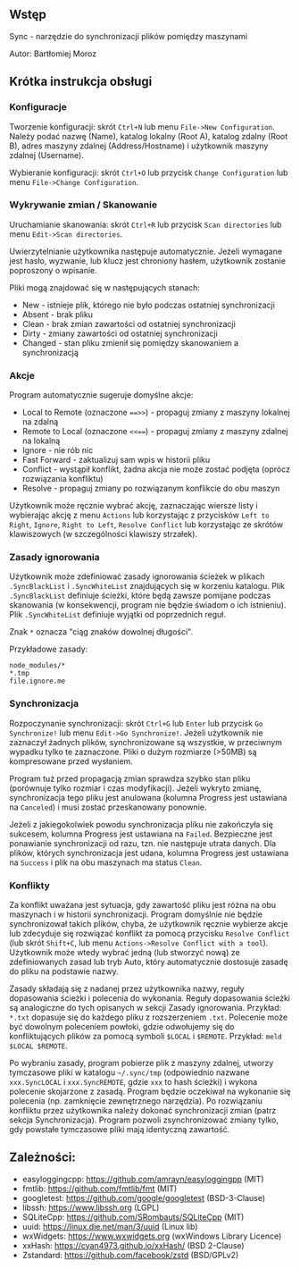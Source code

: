 ## Wstęp
Sync - narzędzie do synchronizacji plików pomiędzy maszynami

Autor: Bartłomiej Moroz

## Krótka instrukcja obsługi

### Konfiguracje
Tworzenie konfiguracji: skrót `Ctrl+N` lub menu `File->New Configuration`.
Należy podać nazwę (Name), katalog lokalny (Root A), katalog zdalny (Root B), adres maszyny zdalnej (Address/Hostname) i użytkownik maszyny zdalnej (Username).

Wybieranie konfiguracji: skrót `Ctrl+O` lub przycisk `Change Configuration` lub menu `File->Change Configuration`.

### Wykrywanie zmian / Skanowanie
Uruchamianie skanowania: skrót `Ctrl+R` lub przycisk `Scan directories` lub menu `Edit->Scan directories`.

Uwierzytelnianie użytkownika następuje automatycznie. Jeżeli wymagane jest hasło, wyzwanie, lub klucz jest chroniony hasłem, użytkownik zostanie poproszony o wpisanie.

Pliki mogą znajdować się w następujących stanach:

* New - istnieje plik, którego nie było podczas ostatniej synchronizacji
* Absent - brak pliku
* Clean - brak zmian zawartości od ostatniej synchronizacji
* Dirty - zmiany zawartości od ostatniej synchronizacji
* Changed - stan pliku zmienił się pomiędzy skanowaniem a synchronizacją

### Akcje
Program automatycznie sugeruje domyślne akcje:

* Local to Remote (oznaczone `==>>`) - propaguj zmiany z maszyny lokalnej na zdalną
* Remote to Local (oznaczone `<<==`) - propaguj zmiany z maszyny zdalnej na lokalną
* Ignore - nie rób nic
* Fast Forward - zaktualizuj sam wpis w historii pliku
* Conflict - wystąpił konflikt, żadna akcja nie może zostać podjęta (oprócz rozwiązania konfliktu)
* Resolve - propaguj zmiany po rozwiązanym konflikcie do obu maszyn

Użytkownik może ręcznie wybrać akcję, zaznaczając wiersze listy i wybierając akcję z menu `Actions` lub korzystając z przycisków `Left to Right`, `Ignore`, `Right to Left`, `Resolve Conflict` lub korzystając ze skrótów klawiszowych (w szczególności klawiszy strzałek).

### Zasady ignorowania
Użytkownik może zdefiniować zasady ignorowania ścieżek w plikach `.SyncBlackList` i `.SyncWhiteList` znajdujących się w korzeniu katalogu. Plik `.SyncBlackList` definiuje ścieżki, które będą zawsze pomijane podczas skanowania (w konsekwencji, program nie będzie świadom o ich istnieniu). Plik `.SyncWhiteList` definiuje wyjątki od poprzednich reguł.

Znak `*` oznacza "ciąg znaków dowolnej długości".

Przykładowe zasady:
```
node_modules/*
*.tmp
file.ignore.me
```

### Synchronizacja
Rozpoczynanie synchronizacji: skrót `Ctrl+G` lub `Enter` lub przycisk `Go Synchronize!` lub menu `Edit->Go Synchronize!`. Jeżeli użytkownik nie zaznaczył żadnych plików, synchronizowane są wszystkie, w przeciwnym wypadku tylko te zaznaczone. Pliki o dużym rozmiarze (>50MB) są kompresowane przed wysłaniem.

Program tuż przed propagacją zmian sprawdza szybko stan pliku (porównuje tylko rozmiar i czas modyfikacji). Jeżeli wykryto zmianę, synchronizacja tego pliku jest anulowana (kolumna Progress jest ustawiana na `Canceled`) i musi zostać przeskanowany ponownie.

Jeżeli z jakiegokolwiek powodu synchronizacja pliku nie zakończyła się sukcesem, kolumna Progress jest ustawiana na `Failed`. Bezpieczne jest ponawianie synchronizacji od razu, tzn. nie następuje utrata danych. Dla plików, których synchronizacja jest udana, kolumna Progress jest ustawiana na `Success` i plik na obu maszynach ma status `Clean`.

### Konflikty
Za konflikt uważana jest sytuacja, gdy zawartość pliku jest różna na obu maszynach i w historii synchronizacji. Program domyślnie nie będzie synchronizował takich plików, chyba, że użytkownik ręcznie wybierze akcje lub zdecyduje się rozwiązać konflikt za pomocą przycisku `Resolve Conflict` (lub skrót `Shift+C`, lub menu `Actions->Resolve Conflict with a tool`). Użytkownik może wtedy wybrać jedną (lub stworzyć nową) ze zdefiniowanych zasad lub tryb Auto, który automatycznie dostosuje zasadę do pliku na podstawie nazwy.

Zasady składają się z nadanej przez użytkownika nazwy, reguły dopasowania ścieżki i polecenia do wykonania. Reguły dopasowania ścieżki są analogiczne do tych opisanych w sekcji Zasady ignorowania. Przykład: `*.txt` dopasuje się do każdego pliku z rozszerzeniem `.txt`. Polecenie może być dowolnym poleceniem powłoki, gdzie odwołujemy się do konfliktujących plików za pomocą symboli `$LOCAL` i `$REMOTE`. Przykład: `meld $LOCAL $REMOTE`. 

Po wybraniu zasady, program pobierze plik z maszyny zdalnej, utworzy tymczasowe pliki w katalogu `~/.sync/tmp` (odpowiednio nazwane `xxx.SyncLOCAL` i `xxx.SyncREMOTE`, gdzie `xxx` to hash ścieżki) i wykona polecenie skojarzone z zasadą. Program będzie oczekiwał na wykonanie się polecenia (np. zamknięcie zewnętrznego narzędzia). Po rozwiązaniu konfliktu przez użytkownika należy dokonać synchronizacji zmian (patrz sekcja Synchronizacja). Program pozwoli zsynchronizować zmiany tylko, gdy powstałe tymczasowe pliki mają identyczną zawartość.

## Zależności:

* easyloggingcpp: https://github.com/amrayn/easyloggingpp (MIT)
* fmtlib: https://github.com/fmtlib/fmt (MIT)
* googletest: https://github.com/google/googletest (BSD-3-Clause)
* libssh: https://www.libssh.org (LGPL)
* SQLiteCpp: https://github.com/SRombauts/SQLiteCpp (MIT)
* uuid: https://linux.die.net/man/3/uuid (Linux lib)
* wxWidgets: https://www.wxwidgets.org (wxWindows Library Licence)
* xxHash: https://cyan4973.github.io/xxHash/ (BSD 2-Clause)
* Zstandard: https://github.com/facebook/zstd (BSD/GPLv2)
